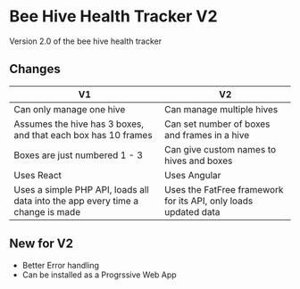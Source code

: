 # Bee Hive Health Tracker V2
Version 2.0 of the bee hive health tracker

## Changes
| V1 | V2 |
| -------- | ------- |
| Can only manage one hive | Can manage multiple hives   |
| Assumes the hive has 3 boxes, and that each box has 10 frames | Can set number of boxes and frames in a hive |
| Boxes are just numbered 1 - 3 | Can give custom names to hives and boxes |
| Uses React | Uses Angular |
| Uses a simple PHP API, loads all data into the app every time a change is made | Uses the FatFree framework for its API, only loads updated data |

## New for V2
* Better Error handling
* Can be installed as a Progrssive Web App
